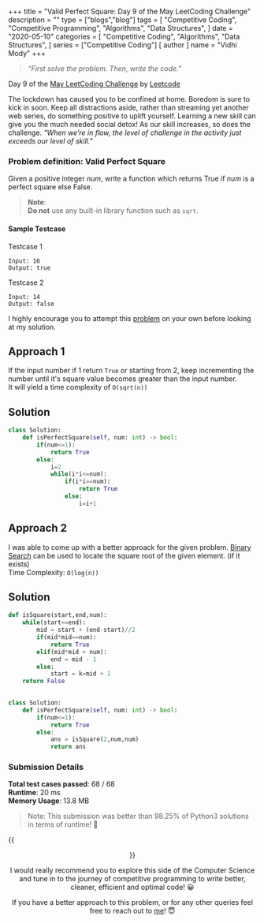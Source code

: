 +++
title = "Valid Perfect Square: Day 9 of the May LeetCoding Challenge"
description = ""
type = ["blogs","blog"]
tags = [
    "Competitive Coding",
    "Competitive Programming",
    "Algorithms",
    "Data Structures",
]
date = "2020-05-10"
categories = [
    "Competitive Coding",
    "Algorithms",
    "Data Structures",
]
series = ["Competitive Coding"]
[ author ]
  name = "Vidhi Mody"
+++

> *“First solve the problem. Then, write the code.”*

Day 9 of the [May LeetCoding Challenge](https://leetcode.com/explore/featured/card/may-leetcoding-challenge/) by [Leetcode](https://leetcode.com/)

The lockdown has caused you to be confined at home. Boredom is sure to kick in soon. Keep all distractions aside, rather than streaming yet another web series, do something positive to uplift yourself. Learning a new skill can give you the much needed social detox! As our skill increases, so does the challenge. *"When we’re in flow, the level of challenge in the activity just exceeds our level of skill."*


### Problem definition: Valid Perfect Square

Given a positive integer *num*, write a function which returns True if *num* is a perfect square else False.

> **Note**: \
> **Do not** use any built-in library function such as `sqrt`.

#### Sample Testcase 

Testcase 1

```
Input: 16
Output: true
```

Testcase 2

```
Input: 14
Output: false
```

I highly encourage you to attempt this [problem](https://leetcode.com/explore/challenge/card/may-leetcoding-challenge/535/week-2-may-8th-may-14th/) on your own before looking at my solution.

## Approach 1

If the input number if 1 return `True` or starting from 2, keep incrementing the number until it's square value becomes greater than the input number. \
It will yield a time complexity of `O(sqrt(n))`

## Solution

```python
class Solution:
    def isPerfectSquare(self, num: int) -> bool:
        if(num<=1):
            return True
        else:
            i=2
            while(i*i<=num):
                if(i*i==num):
                    return True
                else:
                    i=i+1
```

## Approach 2

I was able to come up with a better approack for the given problem. [Binary Search](https://www.geeksforgeeks.org/binary-search/) can be used to locate the square root of the given element. (if it exists) \
Time Complexity: `O(log(n))`

## Solution

```python
def isSquare(start,end,num):
    while(start<=end):
        mid = start + (end-start)//2
        if(mid*mid==num):
            return True
        elif(mid*mid > num):
            end = mid - 1
        else:
            start = k=mid + 1
    return False
        

class Solution:
    def isPerfectSquare(self, num: int) -> bool:
        if(num<=1):
            return True
        else:
            ans = isSquare(2,num,num)
            return ans
```

### Submission Details

**Total test cases passed**: 68 / 68 \
**Runtime**: 20 ms \
**Memory Usage**: 13.8 MB 

>Note: This submission was better than 98.25% of Python3 solutions in terms of runtime! :new_moon_with_face: 

{{<center src="/img/happy.gif" alt="Happy">}}

I would really recommend you to explore this side of the Computer Science and tune in to the journey of competitive programming to write better, cleaner, efficient and optimal code! :grinning:

If you have a better approach to this problem, or for any other queries feel free to reach out to [me]((https://www.linkedin.com/in/vidhi-mody-21629a150))! :innocent:
